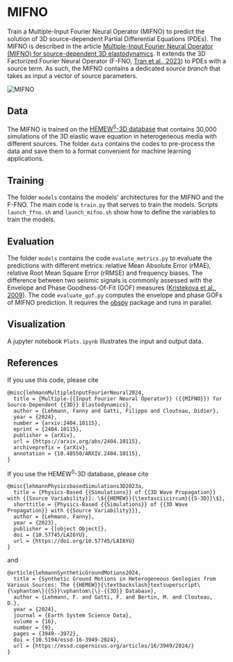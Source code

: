 # MIFNO
Train a Multiple-Input Fourier Neural Operator (MIFNO) to predict the solution of 3D source-dependent Partial Differential Equations (PDEs). The MIFNO is described in the article [Multiple-Input Fourier Neural Operator (MIFNO) for source-dependent 3D elastodynamics](https://arxiv.org/abs/2404.10115). It extends the 3D Factorized Fourier Neural Operator (F-FNO, [Tran et al., 2023](https://openreview.net/forum?id=tmIiMPl4IPa)) to PDEs with a source term. As such, the MIFNO contains a dedicated *source branch* that takes as input a vector of source parameters. 

![MIFNO](https://github.com/user-attachments/assets/e08b86b4-2374-41ee-8e4f-7a4ab8019805)

## Data
The MIFNO is trained on the [HEMEW<sup>S</sup>-3D database](https://doi.org/10.57745/LAI6YU) that contains 30,000 simulations of the 3D elastic wave equation in heterogeneous media with different sources. The folder `data` contains the codes to pre-process the data and save them to a format convenient for machine learning applications.

## Training
The folder `models` contains the models' architectures for the MIFNO and the F-FNO. The main code is `train.py` that serves to train the models. Scripts `launch_ffno.sh` and `launch_mifno.sh` show how to define the variables to train the models. 

## Evaluation
The folder `models` contains the code `evalute_metrics.py` to evaluate the predictions with different metrics: relative Mean Absolute Error (rMAE), relative Root Mean Square Error (rRMSE) and frequency biases.
The difference between two seismic signals is commonly assessed with the Envelope and Phase Goodness-Of-Fit (GOF) measures ([Kristekova et al., 2009](https://doi.org/10.1111/j.1365-246X.2009.04177.x)). The code `evaluate_gof.py` computes the envelope and phase GOFs of MIFNO prediction. It requires the [obspy](https://docs.obspy.org/) package and runs in parallel.

## Visualization
A jupyter notebook `Plots.ipynb` illustrates the input and output data. 


## References
If you use this code, please cite 
```
@misc{lehmannMultipleInputFourierNeural2024,
  title = {Multiple-{{Input Fourier Neural Operator}} ({{MIFNO}}) for Source-Dependent {{3D}} Elastodynamics},
  author = {Lehmann, Fanny and Gatti, Filippo and Clouteau, Didier},
  year = {2024},
  number = {arxiv:2404.10115},
  eprint = {2404.10115},
  publisher = {arXiv},
  url = {https://arxiv.org/abs/2404.10115},
  archiveprefix = {arXiv},
  annotation = {10.48550/ARXIV.2404.10115},
}
```

If you use the HEMEW<sup>S</sup>-3D database, please cite
```
@misc{lehmannPhysicsbasedSimulations3D2023a,
  title = {Physics-Based {{Simulations}} of {{3D Wave Propagation}} with {{Source Variability}}: \${{HEMEW}}{\textasciicircum}{{S-3D}}\$},
  shorttitle = {Physics-Based {{Simulations}} of {{3D Wave Propagation}} with {{Source Variability}}},
  author = {Lehmann, Fanny},
  year = {2023},
  publisher = {[object Object]},
  doi = {10.57745/LAI6YU},
  url = {https://doi.org/10.57745/LAI6YU}
}
```
and 
```
@article{lehmannSyntheticGroundMotions2024,
  title = {Synthetic Ground Motions in Heterogeneous Geologies from Various Sources: The {{HEMEW}}{\textbackslash}textsuperscript\{\vphantom\}{{S}}\vphantom\{\}-{{3D}} Database},
  author = {Lehmann, F. and Gatti, F. and Bertin, M. and Clouteau, D.},
  year = {2024},
  journal = {Earth System Science Data},
  volume = {16},
  number = {9},
  pages = {3949--3972},
  doi = {10.5194/essd-16-3949-2024},
  url = {https://essd.copernicus.org/articles/16/3949/2024/}
}
```
